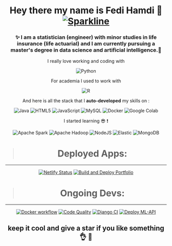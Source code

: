 
<div align="center">
 
# Hey there my name is Fedi Hamdi :wave: [![Sparkline](https://stars.medv.io/Naereen/badges.svg)](https://stars.medv.io/Naereen/badges)
 
 
### ✨ I am a statistician (engineer) with minor studies in life insurance (life actuarial) and I am currently pursuing a master's degree in data science and artificial intelligence.🔭 
 
  I really love working and coding with
 
 ![Python](https://img.shields.io/badge/python-3670A0?style=for-the-badge&logo=python&logoColor=ffdd54)
  
 For academia I used to work with 
 
 ![R](https://img.shields.io/badge/r-%23276DC3.svg?style=for-the-badge&logo=r&logoColor=white)
  
 And here is all the stack that I **auto-developed** my skills on :
 
 ![Java](https://img.shields.io/badge/java-%23ED8B00.svg?style=for-the-badge&logo=java&logoColor=white)
  ![HTML5](https://img.shields.io/badge/html5-%23E34F26.svg?style=for-the-badge&logo=html5&logoColor=white) ![JavaScript](https://img.shields.io/badge/javascript-%23323330.svg?style=for-the-badge&logo=javascript&logoColor=%23F7DF1E) 
 ![MySQL](https://img.shields.io/badge/mysql-%2300f.svg?style=for-the-badge&logo=mysql&logoColor=white)
 ![Docker](https://img.shields.io/static/v1?style=for-the-badge&message=Docker&color=2496ED&logo=Docker&logoColor=FFFFFF&label=)
 ![Google Colab](https://img.shields.io/static/v1?style=for-the-badge&message=Google+Colab&color=222222&logo=Google+Colab&logoColor=F9AB00&label=)
 
 I started learning :sunglasses: :exclamation: 
 
 ![Apache Spark](https://img.shields.io/static/v1?style=for-the-badge&message=Apache+Spark&color=E25A1C&logo=Apache+Spark&logoColor=FFFFFF&label=)
 ![Apache Hadoop](https://img.shields.io/static/v1?style=for-the-badge&message=Apache+Hadoop&color=222222&logo=Apache+Hadoop&logoColor=66CCFF&label=)
 ![NodeJS](https://img.shields.io/badge/node.js-6DA55F?style=for-the-badge&logo=node.js&logoColor=white)
 ![Elastic](https://img.shields.io/static/v1?style=for-the-badge&message=Elastic&color=005571&logo=Elastic&logoColor=FFFFFF&label=)
 ![MongoDB](https://img.shields.io/badge/MongoDB-%234ea94b.svg?style=for-the-badge&logo=mongodb&logoColor=white)

 > # Deployed Apps: 
___
 [![Netlify Status](https://api.netlify.com/api/v1/badges/1ee9fe6c-35a8-464d-bcb3-b6c4c9a03b50/deploy-status)](https://app.netlify.com/sites/fedisentimentapp/deploys)
 [![Build and Deploy Portfolio](https://github.com/fedihamdi/WGP/actions/workflows/deploy%20CI.yml/badge.svg?branch=CICD)](https://github.com/fedihamdi/WGP/actions/workflows/deploy%20CI.yml)

 > # Ongoing Devs:
___
[![Docker workflow](https://github.com/fedihamdi/meteodata/actions/workflows/docker-image.yml/badge.svg)](https://github.com/fedihamdi/meteodata/actions/workflows/docker-image.yml)
[![Code Quality](https://github.com/fedihamdi/meteodata/actions/workflows/pylint.yml/badge.svg)](https://github.com/fedihamdi/meteodata/actions/workflows/pylint.yml)
[![Django CI](https://github.com/fedihamdi/meteodata/actions/workflows/django.yml/badge.svg)](https://github.com/fedihamdi/meteodata/actions/workflows/django.yml)
[![Deploy ML-API](https://github.com/fedihamdi/deeplearning-flask-react-app/actions/workflows/render.yml/badge.svg)](https://github.com/fedihamdi/deeplearning-flask-react-app/actions/workflows/render.yml)
 
## keep it cool and give a star if you like something :ok_hand: 🧠

<!---#<script src="https://platform.linkedin.com/badges/js/profile.js" async defer type="text/javascript"></script>
#<div class="badge-base LI-profile-badge" data-locale="fr_FR" data-size="large" data-theme="dark" data-type="HORIZONTAL" data-vanity="fedi-hamdi" data-version="v1"><a #class="badge-base__link LI-simple-link" href="https://fr.linkedin.com/in/fedi-hamdi?trk=profile-badge">Fedi Hamdi</a></div>--->
              

